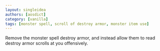 ```yaml
---
layout: singleidea
authors: [aosdict]
category: [vanilla]
tags: [monster spell, scroll of destroy armor, monster item use]
---
```

Remove the monster spell destroy armor, and instead allow them to read destroy armor scrolls at you offensively.
